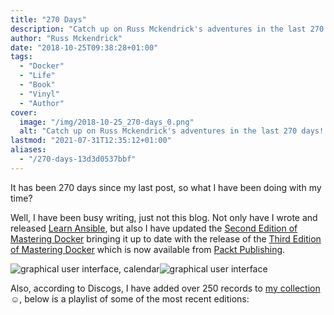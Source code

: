 ```yaml
---
title: "270 Days"
description: "Catch up on Russ Mckendrick's adventures in the last 270 days! From book writing to vinyl collecting"
author: "Russ Mckendrick"
date: "2018-10-25T09:38:28+01:00"
tags:
  - "Docker"
  - "Life"
  - "Book"
  - "Vinyl"
  - "Author"
cover:
  image: "/img/2018-10-25_270-days_0.png"
  alt: "Catch up on Russ Mckendrick's adventures in the last 270 days! From book writing to vinyl collecting"
lastmod: "2021-07-31T12:35:12+01:00"
aliases:
  - "/270-days-13d3d0537bbf"
---
```


It has been 270 days since my last post, so what I have been doing with my time?

Well, I have been busy writing, just not this blog. Not only have I wrote and released [Learn Ansible](https://www.packtpub.com/virtualization-and-cloud/learn-ansible/), but also I have updated the [Second Edition of Mastering Docker](https://www.packtpub.com/virtualization-and-cloud/mastering-docker-second-edition/) bringing it up to date with the release of the [Third Edition of Mastering Docker](https://www.packtpub.com/virtualization-and-cloud/mastering-docker-third-edition/) which is now available from [Packt Publishing](https://packtpub.com).

![graphical user interface, calendar](/img/2018-10-25_270-days_1.png)![graphical user interface](/img/2018-10-25_270-days_2.png)

Also, according to Discogs, I have added over 250 records to [my collection](https://www.discogs.com/user/russmck/collection/covers?page=1&limit=100&layout=big&sort_by=added) ☺️, below is a playlist of some of the most recent editions:
